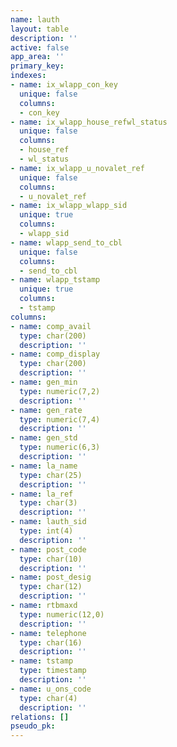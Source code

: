 ```yaml
---
name: lauth
layout: table
description: ''
active: false
app_area: ''
primary_key: 
indexes:
- name: ix_wlapp_con_key
  unique: false
  columns:
  - con_key
- name: ix_wlapp_house_refwl_status
  unique: false
  columns:
  - house_ref
  - wl_status
- name: ix_wlapp_u_novalet_ref
  unique: false
  columns:
  - u_novalet_ref
- name: ix_wlapp_wlapp_sid
  unique: true
  columns:
  - wlapp_sid
- name: wlapp_send_to_cbl
  unique: false
  columns:
  - send_to_cbl
- name: wlapp_tstamp
  unique: true
  columns:
  - tstamp
columns:
- name: comp_avail
  type: char(200)
  description: ''
- name: comp_display
  type: char(200)
  description: ''
- name: gen_min
  type: numeric(7,2)
  description: ''
- name: gen_rate
  type: numeric(7,4)
  description: ''
- name: gen_std
  type: numeric(6,3)
  description: ''
- name: la_name
  type: char(25)
  description: ''
- name: la_ref
  type: char(3)
  description: ''
- name: lauth_sid
  type: int(4)
  description: ''
- name: post_code
  type: char(10)
  description: ''
- name: post_desig
  type: char(12)
  description: ''
- name: rtbmaxd
  type: numeric(12,0)
  description: ''
- name: telephone
  type: char(16)
  description: ''
- name: tstamp
  type: timestamp
  description: ''
- name: u_ons_code
  type: char(4)
  description: ''
relations: []
pseudo_pk: 
---
```


